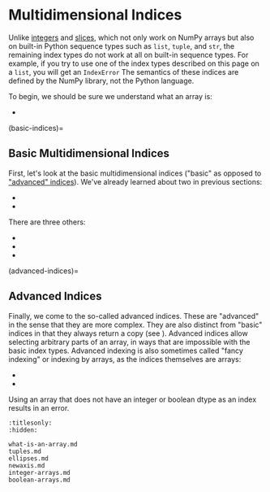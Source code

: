 # Multidimensional Indices

Unlike [integers](../integer-indices.md) and [slices](../slices.md), which not
only work on NumPy arrays but also on built-in Python sequence types such as
`list`, `tuple`, and `str`, the remaining index types do not work at all on
built-in sequence types. For example, if you try to use one of the index types
described on this page on a `list`, you will get an `IndexError` The semantics
of these indices are defined by the NumPy library, not the Python language.

To begin, we should be sure we understand what an array is:

- [](what-is-an-array.md)

(basic-indices)=
## Basic Multidimensional Indices

First, let's look at the basic multidimensional indices ("basic" as opposed to
["advanced" indices](advanced-indices)). We've already learned about two in
previous sections:

- [](../integer-indices.md)
- [](../slices.md)

There are three others:

- [](tuples.md)
- [](ellipses.md)
- [](newaxis.md)

(advanced-indices)=
## Advanced Indices

Finally, we come to the so-called advanced indices. These are "advanced" in
the sense that they are more complex. They are also distinct from "basic"
indices in that they always return a copy (see [](views-vs-copies)). Advanced
indices allow selecting arbitrary parts of an array, in ways that are
impossible with the basic index types. Advanced indexing is also sometimes
called "fancy indexing" or indexing by arrays, as the indices themselves are
arrays:

- [](integer-arrays.md)
- [](boolean-arrays.md)

Using an array that does not have an integer or boolean dtype as an index
results in an error.

```{toctree}
:titlesonly:
:hidden:

what-is-an-array.md
tuples.md
ellipses.md
newaxis.md
integer-arrays.md
boolean-arrays.md

```
